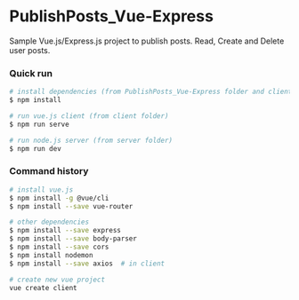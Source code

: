 # PublishPosts_Vue-Express
Sample Vue.js/Express.js project to publish posts. Read, Create and Delete user posts.

### Quick run
``` bash
# install dependencies (from PublishPosts_Vue-Express folder and client folder)
$ npm install

# run vue.js client (from client folder)
$ npm run serve

# run node.js server (from server folder)
$ npm run dev

```

### Command history
``` bash
# install vue.js
$ npm install -g @vue/cli
$ npm install --save vue-router

# other dependencies
$ npm install --save express
$ npm install --save body-parser
$ npm install --save cors
$ npm install nodemon
$ npm install --save axios  # in client

# create new vue project
vue create client

```
